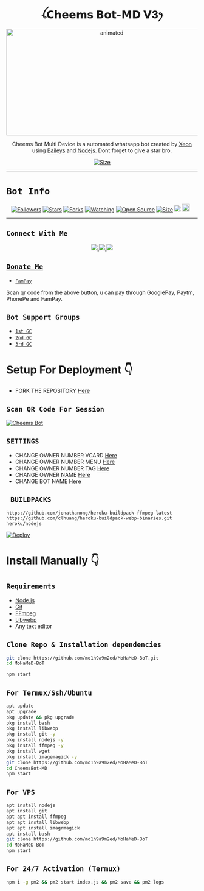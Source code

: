 

<h1 align="center">ꪶ𝗖𝗵𝗲𝗲𝗺𝘀 𝗕𝗼𝘁-𝗠𝗗 𝗩3ꫂ<br></h1>
<p align="center">
<img src="https://media.tenor.com/images/e15cb1453a09e25bab41116d930329bf/tenor.gif" alt="animated" width="540" height="280" />
</p>

<p align="center">
Cheems Bot Multi Device is a automated whatsapp bot created by <a href="https://github.com/mo1h9a9m2ed" target="_blank">Xeon</a> using <a href="https://github.com/adiwajshing/Baileys" target="_blank">Baileys</a> and <a href="https://github.com/nodejs" target="_blank">Nodejs</a>. Dont forget to give a star bro.
</p>

<p align="center">
<a href="https://youtu.be/xn9RatOrbuI"><img title="Size" src="https://img.shields.io/badge/Tutorial-Video-green"></a>
</p>

------

# ```Bot Info```
<p align="center">
<a href="https://github.com/mo1h9a9m2ed/followers"><img title="Followers" src="https://img.shields.io/github/followers/mo1h9a9m2ed?color=red&style=flat-square"></a>
<a href="https://github.com/mo1h9a9m2ed/MoHaMeD-BoT/stargazers/"><img title="Stars" src="https://img.shields.io/github/stars/mo1h9a9m2ed/MoHaMeD-BoT?color=blue&style=flat-square"></a>
<a href="https://github.com/mo1h9a9m2ed/MoHaMeD-BoT/network/members"><img title="Forks" src="https://img.shields.io/github/forks/mo1h9a9m2ed/MoHaMeD-BoT?color=red&style=flat-square"></a>
<a href="https://github.com/mo1h9a9m2ed/MoHaMeD-BoT/watchers"><img title="Watching" src="https://img.shields.io/github/watchers/mo1h9a9m2ed/MoHaMeD-BoT?label=Watchers&color=blue&style=flat-square"></a>
<a href="https://github.com/mo1h9a9m2ed/MoHaMeD-BoT"><img title="Open Source" src="https://img.shields.io/badge/Author-Xeon%20Bot%20Inc.-red?v=103"></a>
<a href="https://github.com/mo1h9a9m2ed/MoHaMeD-BoT/"><img title="Size" src="https://img.shields.io/github/repo-size/mo1h9a9m2ed/MoHaMeD-BoT?style=flat-square&color=green"></a>
<a href="https://hits.seeyoufarm.com"><img src="https://hits.seeyoufarm.com/api/count/incr/badge.svg?url=https%3A%2F%2Fgithub.com%2Fmo1h9a9m2ed%2FMoHaMeD-BoT&count_bg=%2379C83D&title_bg=%23555555&icon=probot.svg&icon_color=%2300FF6D&title=hits&edge_flat=false"/></a>
<a href="https://github.com/mo1h9a9m2ed/MoHaMeD-BoT/graphs/commit-activity"><img height="20" src="https://img.shields.io/badge/Maintained%3F-yes-green.svg"></a>&nbsp;&nbsp;
</p>
<p align='center'>
    </p>

-------

## ```Connect With Me```
<p align="center">
<a href="https://wa.me/916909137213"><img src="https://img.shields.io/badge/Contact Xeon-25D366?style=for-the-badge&logo=whatsapp&logoColor=white" />
<a href="https://chat.whatsapp.com/HYj9wu5Jrv6CROxyeQbHoS"><img src="https://img.shields.io/badge/Join Official GC-25D366?style=for-the-badge&logo=whatsapp&logoColor=white" />
<a href="https://youtube.com/channel/UCvAo9TZ0Pw9vrJ_0WYRyO3A"><img src="https://img.shields.io/badge/Subscribe Xeon-ff0000?style=for-the-badge&logo=youtube&logoColor=ff000000&link=https://www.youtube.com/c/BOTINDO" /><br>
</p>

## ```Donate Me```

- [`FamPay`](https://telegra.ph/file/8737b098fd5702daeb7e0.jpg)

<p align="left">
Scan qr code from the above button, u can pay through GooglePay, Paytm, PhonePe and FamPay.
</p>

## ```Bot Support Groups```

- [`1st GC`](https://chat.whatsapp.com/HYj9wu5Jrv6CROxyeQbHoS)
- [`2nd GC`](https://chat.whatsapp.com/LS1Xx3fSqg7FpSYSjKWhL5)
- [`3rd GC`](https://chat.whatsapp.com/EcycNbJFCVT5ZsG9xIGkqd)

# Setup For Deployment 👇

- FORK THE REPOSITORY [Here](https://github.com/mo1h9a9m2ed/MoHaMeD-BoT/fork)

## `Scan QR Code For Session`
[![Cheems Bot](https://repl.it/badge/github/quiec/whatsasena)](https://replit.com/@mo1h9a9m2ed/Cheems-Bot-Multi-Device-Qr-Code-Generator?output%20only=1&lite=1#index.js)

## `SETTINGS`

- CHANGE OWNER NUMBER VCARD [Here](https://github.com/mo1h9a9m2ed/MoHaMeD-BoT/blob/master/config.js#L44)
- CHANGE OWNER NUMBER MENU [Here](https://github.com/mo1h9a9m2ed/MoHaMeD-BoT/blob/master/config.js#L59)
- CHANGE OWNER NUMBER TAG [Here](https://github.com/mo1h9a9m2ed/MoHaMeD-BoT/blob/master/config.js#L58)
- CHANGE OWNER NAME [Here](https://github.com/mo1h9a9m2ed/MoHaMeD-BoT/blob/master/config.js#L45)
- CHANGE BOT NAME [Here](https://github.com/mo1h9a9m2ed/MoHaMeD-BoT/blob/master/config.js#L51)

## ` BUILDPACKS`

```
https://github.com/jonathanong/heroku-buildpack-ffmpeg-latest
https://github.com/clhuang/heroku-buildpack-webp-binaries.git
heroku/nodejs
```

[![Deploy](https://www.herokucdn.com/deploy/button.svg)](https://heroku.com/deploy?template=https://github.com/mo1h9a9m2ed/MoHaMeD-BoT/)

# Install Manually 👇
## `Requirements`
* [Node.js](https://nodejs.org/en/)
* [Git](https://git-scm.com/downloads)
* [FFmpeg](https://github.com/BtbN/FFmpeg-Builds/releases/download/autobuild-2020-12-08-13-03/ffmpeg-n4.3.1-26-gca55240b8c-win64-gpl-4.3.zip)
* [Libwebp](https://developers.google.com/speed/webp/download)
* Any text editor
## `Clone Repo & Installation dependencies`
```bash
git clone https://github.com/mo1h9a9m2ed/MoHaMeD-BoT.git
cd MoHaMeD-BoT

npm start
```
## `For Termux/Ssh/Ubuntu`
```bash
apt update
apt upgrade
pkg update && pkg upgrade
pkg install bash
pkg install libwebp
pkg install git -y
pkg install nodejs -y 
pkg install ffmpeg -y 
pkg install wget
pkg install imagemagick -y
git clone https://github.com/mo1h9a9m2ed/MoHaMeD-BoT
cd CheemsBot-MD
npm start
```
## `For VPS`
```bash
apt install nodejs 
apt install git 
apt apt install ffmpeg 
apt apt install libwebp 
apt apt install imagrmagick
apt install bash
git clone https://github.com/mo1h9a9m2ed/MoHaMeD-BoT
cd MoHaMeD-BoT
npm start
```
## `For 24/7 Activation (Termux)`
```bash
npm i -g pm2 && pm2 start index.js && pm2 save && pm2 logs
```
